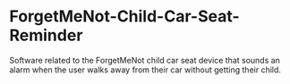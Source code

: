 # ForgetMeNot-Child-Car-Seat-Reminder
Software related to the ForgetMeNot child car seat device that sounds an alarm when the user walks away from their car without getting their child.
